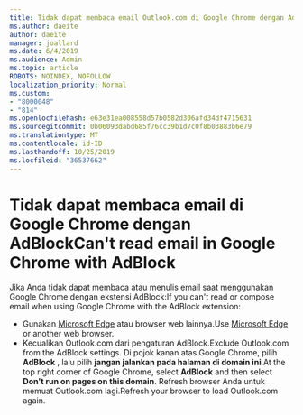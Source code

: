 ```yaml
---
title: Tidak dapat membaca email Outlook.com di Google Chrome dengan AdBlock
ms.author: daeite
author: daeite
manager: joallard
ms.date: 6/4/2019
ms.audience: Admin
ms.topic: article
ROBOTS: NOINDEX, NOFOLLOW
localization_priority: Normal
ms.custom:
- "8000048"
- "814"
ms.openlocfilehash: e63e31ea008558d57b0582d306afd34df4715631
ms.sourcegitcommit: 0b06093dabd685f76cc39b1d7c0f8b03883b6e79
ms.translationtype: MT
ms.contentlocale: id-ID
ms.lasthandoff: 10/25/2019
ms.locfileid: "36537662"
---
```

# <a name="cant-read-email-in-google-chrome-with-adblock"></a><span data-ttu-id="c671a-102">Tidak dapat membaca email di Google Chrome dengan AdBlock</span><span class="sxs-lookup"><span data-stu-id="c671a-102">Can't read email in Google Chrome with AdBlock</span></span>

<span data-ttu-id="c671a-103">Jika Anda tidak dapat membaca atau menulis email saat menggunakan Google Chrome dengan ekstensi AdBlock:</span><span class="sxs-lookup"><span data-stu-id="c671a-103">If you can't read or compose email when using Google Chrome with the AdBlock extension:</span></span>

- <span data-ttu-id="c671a-104">Gunakan [Microsoft Edge](https://go.microsoft.com/fwlink/p/?linkid=2001503&amp;clcid=0x409) atau browser web lainnya.</span><span class="sxs-lookup"><span data-stu-id="c671a-104">Use [Microsoft Edge](https://go.microsoft.com/fwlink/p/?linkid=2001503&amp;clcid=0x409) or another web browser.</span></span>
- <span data-ttu-id="c671a-105">Kecualikan Outlook.com dari pengaturan AdBlock.</span><span class="sxs-lookup"><span data-stu-id="c671a-105">Exclude Outlook.com from the AdBlock settings.</span></span> <span data-ttu-id="c671a-106">Di pojok kanan atas Google Chrome, pilih **AdBlock** , lalu pilih **jangan jalankan pada halaman di domain ini**.</span><span class="sxs-lookup"><span data-stu-id="c671a-106">At the top right corner of Google Chrome, select **AdBlock** and then select **Don't run on pages on this domain**.</span></span> <span data-ttu-id="c671a-107">Refresh browser Anda untuk memuat Outlook.com lagi.</span><span class="sxs-lookup"><span data-stu-id="c671a-107">Refresh your browser to load Outlook.com again.</span></span>